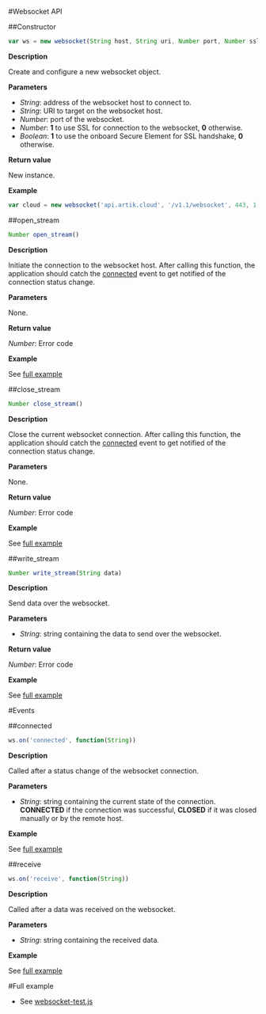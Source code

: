 #Websocket API

##Constructor

```javascript
var ws = new websocket(String host, String uri, Number port, Number ssl, Boolean use_se);
```

**Description**

Create and configure a new websocket object.

**Parameters**

 - *String*: address of the websocket host to connect to.
 - *String*: URI to target on the websocket host.
 - *Number*: port of the websocket.
 - *Number*: **1** to use SSL for connection to the websocket, **0** otherwise.
 - *Boolean*: **1** to use the onboard Secure Element for SSL handshake, **0**
otherwise.

**Return value**

New instance.

**Example**

```javascript
var cloud = new websocket('api.artik.cloud', '/v1.1/websocket', 443, 1, 0);
```

##open_stream

```javascript
Number open_stream()
```

**Description**

Initiate the connection to the websocket host. After calling this function,
the application should catch the [connected](#connected) event to get notified
of the connection status change.

**Parameters**

None.

**Return value**

*Number*: Error code

**Example**

See [full example](#full-example)

##close_stream

```javascript
Number close_stream()
```

**Description**

Close the current websocket connection. After calling this function,
the application should catch the [connected](#connected) event to get notified
of the connection status change.

**Parameters**

None.

**Return value**

*Number*: Error code

**Example**

See [full example](#full-example)

##write_stream

```javascript
Number write_stream(String data)
```

**Description**

Send data over the websocket.

**Parameters**

 - *String*: string containing the data to send over the websocket.

**Return value**

*Number*: Error code

**Example**

See [full example](#full-example)

#Events

##connected

```javascript
ws.on('connected', function(String))
```

**Description**

Called after a status change of the websocket connection.

**Parameters**

 - *String*: string containing the current state of the connection. 
**CONNECTED** if the connection was successful, **CLOSED** if it was closed
manually or by the remote host.

**Example**

See [full example](#full-example)

##receive

```javascript
ws.on('receive', function(String))
```

**Description**

Called after a data was received on the websocket.

**Parameters**

 - *String*: string containing the received data.

**Example**

See [full example](#full-example)


#Full example

   * See [websocket-test.js](/test/websocket-test.js)
